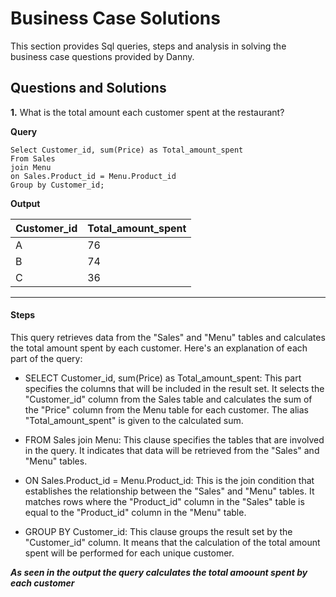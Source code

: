 # Business Case Solutions
This section provides Sql queries, steps and analysis in solving the business case questions provided by Danny.

## Questions and Solutions
**1.** What is the total amount each customer spent at the restaurant?

__Query__

    Select Customer_id, sum(Price) as Total_amount_spent
    From Sales
    join Menu
    on Sales.Product_id = Menu.Product_id
    Group by Customer_id;
    
__Output__

| Customer_id | Total_amount_spent |
| ----------- | ------------------ |
| A           | 76                 |
| B           | 74                 |
| C           | 36                 |

---

#### Steps

This query retrieves data from the "Sales" and "Menu" tables and calculates the total amount spent by each customer. Here's an explanation of each part of the query:

- SELECT Customer_id, sum(Price) as Total_amount_spent: This part specifies the columns that will be included in the result set. It selects the "Customer_id" column from the Sales table and calculates the sum of the "Price" column from the Menu table for each customer. The alias "Total_amount_spent" is given to the calculated sum.

- FROM Sales join Menu: This clause specifies the tables that are involved in the query. It indicates that data will be retrieved from the "Sales" and "Menu" tables.

- ON Sales.Product_id = Menu.Product_id: This is the join condition that establishes the relationship between the "Sales" and "Menu" tables. It matches rows where the "Product_id" column in the "Sales" table is equal to the "Product_id" column in the "Menu" table.

- GROUP BY Customer_id: This clause groups the result set by the "Customer_id" column. It means that the calculation of the total amount spent will be performed for each unique customer.

**_As seen in the output the query calculates the total amoount spent by each customer_**

